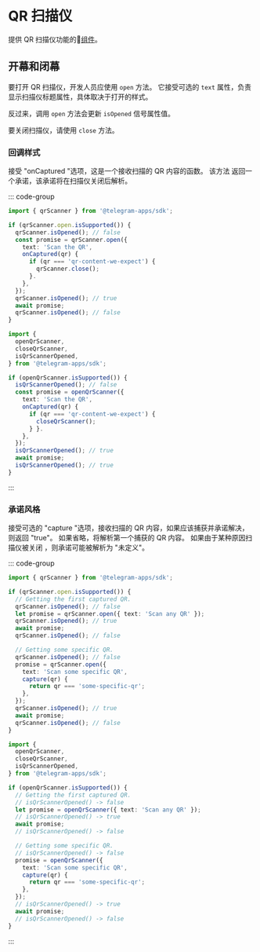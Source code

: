 # QR 扫描仪

提供 QR 扫描仪功能的💠[组件](../scopes.md)。

## 开幕和闭幕

要打开 QR 扫描仪，开发人员应使用 `open` 方法。 它接受可选的 `text`
属性，负责显示扫描仪标题属性，具体取决于打开的样式。

反过来，调用 `open` 方法会更新 `isOpened` 信号属性值。

要关闭扫描仪，请使用 `close` 方法。

### 回调样式

接受 "onCaptured "选项，这是一个接收扫描的 QR 内容的函数。 该方法
返回一个承诺，该承诺将在扫描仪关闭后解析。

::: code-group

```ts [Variable]
import { qrScanner } from '@telegram-apps/sdk';

if (qrScanner.open.isSupported()) {
  qrScanner.isOpened(); // false
  const promise = qrScanner.open({
    text: 'Scan the QR',
    onCaptured(qr) {
      if (qr === 'qr-content-we-expect') {
        qrScanner.close();
      }.
    },
  });
  qrScanner.isOpened(); // true
  await promise;
  qrScanner.isOpened(); // false
}
```

```ts [Functions]
import {
  openQrScanner,
  closeQrScanner,
  isQrScannerOpened,
} from '@telegram-apps/sdk';

if (openQrScanner.isSupported()) {
  isQrScannerOpened(); // false
  const promise = openQrScanner({
    text: 'Scan the QR',
    onCaptured(qr) {
      if (qr === 'qr-content-we-expect') {
        closeQrScanner();
      } }.
    },
  });
  isQrScannerOpened(); // true
  await promise;
  isQrScannerOpened(); // true
}
```

:::

### 承诺风格

接受可选的 "capture "选项，接收扫描的 QR 内容，如果应该捕获并承诺解决，则返回 "true"。 如果省略，将解析第一个捕获的
QR 内容。 如果由于某种原因扫描仪被关闭
，则承诺可能被解析为 "未定义"。

::: code-group

```ts [Variable]
import { qrScanner } from '@telegram-apps/sdk';

if (qrScanner.open.isSupported()) {
  // Getting the first captured QR.
  qrScanner.isOpened(); // false
  let promise = qrScanner.open({ text: 'Scan any QR' });
  qrScanner.isOpened(); // true
  await promise;
  qrScanner.isOpened(); // false

  // Getting some specific QR.
  qrScanner.isOpened(); // false
  promise = qrScanner.open({
    text: 'Scan some specific QR',
    capture(qr) {
      return qr === 'some-specific-qr';
    },
  });
  qrScanner.isOpened(); // true
  await promise;
  qrScanner.isOpened(); // false
}
```

```ts [Functions]
import {
  openQrScanner,
  closeQrScanner,
  isQrScannerOpened,
} from '@telegram-apps/sdk';

if (openQrScanner.isSupported()) {
  // Getting the first captured QR.
  // isQrScannerOpened() -> false
  let promise = openQrScanner({ text: 'Scan any QR' });
  // isQrScannerOpened() -> true
  await promise;
  // isQrScannerOpened() -> false

  // Getting some specific QR.
  // isQrScannerOpened() -> false
  promise = openQrScanner({
    text: 'Scan some specific QR',
    capture(qr) {
      return qr === 'some-specific-qr';
    },
  });
  // isQrScannerOpened() -> true
  await promise;
  // isQrScannerOpened() -> false
}
```

:::
